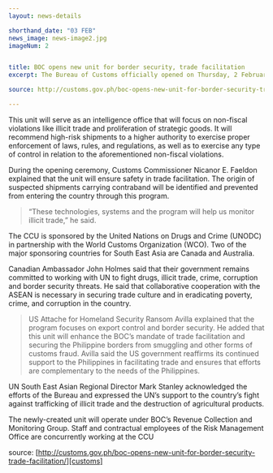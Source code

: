 ```yaml
---
layout: news-details

shorthand_date: "03 FEB"
news_image: news-image2.jpg
imageNum: 2


title: BOC opens new unit for border security, trade facilitation
excerpt: The Bureau of Customs officially opened on Thursday, 2 February its Container Control Unit as part of the agency’s continuous effort in strengthening its campaign towards effective border security and trade facilitation.

source: http://customs.gov.ph/boc-opens-new-unit-for-border-security-trade-facilitation/

---
```


This unit will serve as an intelligence office that will focus on non-fiscal violations like illicit trade and proliferation of strategic goods. It will recommend high-risk shipments to a higher authority to exercise proper enforcement of laws, rules, and regulations, as well as to exercise any type of control in relation to the aforementioned non-fiscal violations.

During the opening ceremony, Customs Commissioner Nicanor E. Faeldon explained that the unit will ensure safety in trade facilitation. The origin of suspected shipments carrying contraband will be identified and prevented from entering the country through this program.

>“These technologies, systems and the program will help us monitor illicit trade,” he said.

The CCU is sponsored by the United Nations on Drugs and Crime (UNODC) in partnership with the World Customs Organization (WCO). Two of the major sponsoring countries for South East Asia are Canada and Australia.

Canadian Ambassador John Holmes said that their government remains committed to working with UN to fight drugs, illicit trade, crime, corruption and border security threats. He said that collaborative cooperation with the ASEAN is necessary in securing trade culture and in eradicating poverty, crime, and corruption in the country.

>US Attache for Homeland Security Ransom Avilla explained that the program focuses on export control and border security. He added that this unit will enhance the BOC’s mandate of trade facilitation and securing the Philippine borders from smuggling and other forms of customs fraud. Avilla said the US government reaffirms its continued support to the Philippines in facilitating trade and ensures that efforts are complementary to the needs of the Philippines.

UN South East Asian Regional Director Mark Stanley acknowledged the efforts of the Bureau and expressed the UN’s support to the country’s fight against trafficking of illicit trade and the destruction of agricultural products.

The newly-created unit will operate under BOC’s Revenue Collection and Monitoring Group. Staff and contractual employees of the Risk Management Office are concurrently working at the CCU

source: [http://customs.gov.ph/boc-opens-new-unit-for-border-security-trade-facilitation/][customs]

[customs]: http://customs.gov.ph/boc-opens-new-unit-for-border-security-trade-facilitation/